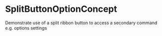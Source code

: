 # SplitButtonOptionConcept
Demonstrate use of a split ribbon button to access a secondary command e.g. options settings 
